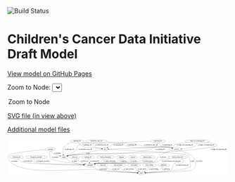 <link rel='stylesheet' href="assets/style.css">
<link rel='stylesheet' href="https://unpkg.com/leaflet@1.5.1/dist/leaflet.css" integrity="sha512-xwE/Az9zrjBIphAcBb3F6JVqxf46+CDLwfLMHloNu6KEQCAWi6HcDUbeOfBIptF7tcCzusKFjFw2yuvEpDL9wQ==" crossorigin="">
<script type="text/javascript" src="https://code.jquery.com/jquery-3.2.1.min.js"></script>
<script type="text/javascript"  src="https://unpkg.com/leaflet@1.5.1/dist/leaflet.js"></script>
<script type="text/javascript" src="assets/actions.js"></script>

![Build Status](https://github.com/CBIIT/ccdi-model/actions/workflows/model-test-and-deploy.yml/badge.svg)

# Children's Cancer Data Initiative Draft Model

[View model on GitHub Pages](https://cbiit.github.io/ccdi-model/)



Zoom to Node: <select id="node_select">
  <option value="">Zoom to Node</option>
</select>
<div id="model"></div>

<p>
<a href="./model-desc/ccdi-model.svg">SVG file (in view above)</a>
<p>
<a href="./model-desc">Additional model files</a>
<div id='graph' style='display:off;'>
<svg width="2418pt" height="392pt"
 viewBox="0.00 0.00 2418.48 392.00" xmlns="http://www.w3.org/2000/svg" xmlns:xlink="http://www.w3.org/1999/xlink">
<g id="graph0" class="graph" transform="scale(1 1) rotate(0) translate(4 388)">
<title>Perl</title>
<polygon fill="#ffffff" stroke="transparent" points="-4,4 -4,-388 2414.4805,-388 2414.4805,4 -4,4"/>
<!-- synonym -->
<g id="node1" class="node">
<title>synonym</title>
<ellipse fill="none" stroke="#000000" cx="465.4805" cy="-279" rx="51.9908" ry="18"/>
<text text-anchor="middle" x="465.4805" y="-275.3" font-family="Times,serif" font-size="14.00" fill="#000000">synonym</text>
</g>
<!-- sample -->
<g id="node3" class="node">
<title>sample</title>
<ellipse fill="none" stroke="#000000" cx="612.4805" cy="-192" rx="44.393" ry="18"/>
<text text-anchor="middle" x="612.4805" y="-188.3" font-family="Times,serif" font-size="14.00" fill="#000000">sample</text>
</g>
<!-- synonym&#45;&gt;sample -->
<g id="edge8" class="edge">
<title>synonym&#45;&gt;sample</title>
<path fill="none" stroke="#000000" d="M473.5259,-261.1373C479.3093,-250.1508 488.0909,-236.5797 499.4805,-228 500.9598,-226.8856 536.4918,-215.6457 567.32,-206.0176"/>
<polygon fill="#000000" stroke="#000000" points="568.6102,-209.2816 577.1147,-202.9632 566.5262,-202.599 568.6102,-209.2816"/>
<text text-anchor="middle" x="541.9805" y="-231.8" font-family="Times,serif" font-size="14.00" fill="#000000">of_synonym</text>
</g>
<!-- participant -->
<g id="node14" class="node">
<title>participant</title>
<ellipse fill="none" stroke="#000000" cx="898.4805" cy="-105" rx="62.2891" ry="18"/>
<text text-anchor="middle" x="898.4805" y="-101.3" font-family="Times,serif" font-size="14.00" fill="#000000">participant</text>
</g>
<!-- synonym&#45;&gt;participant -->
<g id="edge7" class="edge">
<title>synonym&#45;&gt;participant</title>
<path fill="none" stroke="#000000" d="M461.0493,-260.8162C456.5657,-237.5631 453.0061,-197.5016 474.4805,-174 498.0732,-148.18 714.7558,-123.1507 828.8804,-111.6173"/>
<polygon fill="#000000" stroke="#000000" points="829.3242,-115.0904 838.9252,-110.6103 828.6259,-108.1253 829.3242,-115.0904"/>
<text text-anchor="middle" x="516.9805" y="-188.3" font-family="Times,serif" font-size="14.00" fill="#000000">of_synonym</text>
</g>
<!-- study -->
<g id="node17" class="node">
<title>study</title>
<ellipse fill="none" stroke="#000000" cx="1459.4805" cy="-18" rx="36.2938" ry="18"/>
<text text-anchor="middle" x="1459.4805" y="-14.3" font-family="Times,serif" font-size="14.00" fill="#000000">study</text>
</g>
<!-- synonym&#45;&gt;study -->
<g id="edge9" class="edge">
<title>synonym&#45;&gt;study</title>
<path fill="none" stroke="#000000" d="M414.683,-275.0632C300.7923,-265.7224 32.8995,-240.6873 6.4805,-210 -3.9585,-197.8745 .3575,-188.7821 6.4805,-174 87.4893,21.5727 740.5216,-71.5345 951.4805,-54 1121.4162,-39.8753 1323.6284,-26.6003 1413.0337,-20.9116"/>
<polygon fill="#000000" stroke="#000000" points="1413.3557,-24.3983 1423.1139,-20.272 1412.9123,-17.4123 1413.3557,-24.3983"/>
<text text-anchor="middle" x="70.9805" y="-144.8" font-family="Times,serif" font-size="14.00" fill="#000000">of_synonym</text>
</g>
<!-- pathology_file -->
<g id="node2" class="node">
<title>pathology_file</title>
<ellipse fill="none" stroke="#000000" cx="757.4805" cy="-366" rx="76.0865" ry="18"/>
<text text-anchor="middle" x="757.4805" y="-362.3" font-family="Times,serif" font-size="14.00" fill="#000000">pathology_file</text>
</g>
<!-- pathology_file&#45;&gt;sample -->
<g id="edge17" class="edge">
<title>pathology_file&#45;&gt;sample</title>
<path fill="none" stroke="#000000" d="M699.6408,-354.2415C668.0694,-344.5553 631.6104,-327.2886 612.4805,-297 598.0265,-274.1148 600.3396,-242.4532 604.832,-219.8951"/>
<polygon fill="#000000" stroke="#000000" points="608.2929,-220.4577 607.0725,-209.9334 601.4634,-218.9217 608.2929,-220.4577"/>
<text text-anchor="middle" x="673.4805" y="-275.3" font-family="Times,serif" font-size="14.00" fill="#000000">of_pathology_file</text>
</g>
<!-- pdx -->
<g id="node20" class="node">
<title>pdx</title>
<ellipse fill="none" stroke="#000000" cx="1062.4805" cy="-279" rx="27.8951" ry="18"/>
<text text-anchor="middle" x="1062.4805" y="-275.3" font-family="Times,serif" font-size="14.00" fill="#000000">pdx</text>
</g>
<!-- pathology_file&#45;&gt;pdx -->
<g id="edge19" class="edge">
<title>pathology_file&#45;&gt;pdx</title>
<path fill="none" stroke="#000000" d="M769.5284,-347.8503C778.1309,-336.4518 790.7576,-322.5288 805.4805,-315 860.5508,-286.839 882.232,-305.6258 943.4805,-297 970.876,-293.1418 1001.7665,-288.4595 1025.208,-284.8376"/>
<polygon fill="#000000" stroke="#000000" points="1025.7443,-288.2964 1035.09,-283.3055 1024.6718,-281.379 1025.7443,-288.2964"/>
<text text-anchor="middle" x="866.4805" y="-318.8" font-family="Times,serif" font-size="14.00" fill="#000000">of_pathology_file</text>
</g>
<!-- cell_line -->
<g id="node23" class="node">
<title>cell_line</title>
<ellipse fill="none" stroke="#000000" cx="1839.4805" cy="-279" rx="49.2915" ry="18"/>
<text text-anchor="middle" x="1839.4805" y="-275.3" font-family="Times,serif" font-size="14.00" fill="#000000">cell_line</text>
</g>
<!-- pathology_file&#45;&gt;cell_line -->
<g id="edge18" class="edge">
<title>pathology_file&#45;&gt;cell_line</title>
<path fill="none" stroke="#000000" d="M811.209,-353.2071C821.5357,-351.1507 832.3034,-349.2805 842.4805,-348 937.8121,-336.0054 1184.3872,-363.3946 1274.4805,-330 1284.5686,-326.2607 1283.3841,-318.7172 1293.4805,-315 1394.2741,-277.8908 1670.4067,-313.876 1776.4805,-297 1781.8868,-296.1399 1787.4868,-294.967 1793.0167,-293.6294"/>
<polygon fill="#000000" stroke="#000000" points="1794.0404,-296.9797 1802.8378,-291.0758 1792.2788,-290.205 1794.0404,-296.9797"/>
<text text-anchor="middle" x="1354.4805" y="-318.8" font-family="Times,serif" font-size="14.00" fill="#000000">of_pathology_file</text>
</g>
<!-- sample&#45;&gt;participant -->
<g id="edge15" class="edge">
<title>sample&#45;&gt;participant</title>
<path fill="none" stroke="#000000" d="M632.6469,-175.944C648.134,-164.4379 670.523,-149.5234 692.4805,-141 735.6941,-124.2254 787.0449,-115.2284 827.6665,-110.4236"/>
<polygon fill="#000000" stroke="#000000" points="828.2049,-113.8852 837.7514,-109.2901 827.423,-106.929 828.2049,-113.8852"/>
<text text-anchor="middle" x="728.9805" y="-144.8" font-family="Times,serif" font-size="14.00" fill="#000000">of_sample</text>
</g>
<!-- follow_up -->
<g id="node4" class="node">
<title>follow_up</title>
<ellipse fill="none" stroke="#000000" cx="729.4805" cy="-192" rx="55.4913" ry="18"/>
<text text-anchor="middle" x="729.4805" y="-188.3" font-family="Times,serif" font-size="14.00" fill="#000000">follow_up</text>
</g>
<!-- follow_up&#45;&gt;participant -->
<g id="edge24" class="edge">
<title>follow_up&#45;&gt;participant</title>
<path fill="none" stroke="#000000" d="M746.9125,-174.7069C758.6848,-163.8107 775.0266,-150.1272 791.4805,-141 807.0256,-132.3769 824.9868,-125.3451 841.7007,-119.8595"/>
<polygon fill="#000000" stroke="#000000" points="842.8868,-123.1554 851.3697,-116.808 840.78,-116.48 842.8868,-123.1554"/>
<text text-anchor="middle" x="836.4805" y="-144.8" font-family="Times,serif" font-size="14.00" fill="#000000">of_follow_up</text>
</g>
<!-- single_cell_sequencing_file -->
<g id="node5" class="node">
<title>single_cell_sequencing_file</title>
<ellipse fill="none" stroke="#000000" cx="2068.4805" cy="-366" rx="137.5759" ry="18"/>
<text text-anchor="middle" x="2068.4805" y="-362.3" font-family="Times,serif" font-size="14.00" fill="#000000">single_cell_sequencing_file</text>
</g>
<!-- single_cell_sequencing_file&#45;&gt;sample -->
<g id="edge6" class="edge">
<title>single_cell_sequencing_file&#45;&gt;sample</title>
<path fill="none" stroke="#000000" d="M2172.5051,-354.1489C2221.5878,-347.4869 2271.0888,-338.7666 2278.4805,-330 2282.7778,-324.9032 2282.8513,-320.034 2278.4805,-315 2264.4645,-298.8575 1918.7678,-262.9691 1897.4805,-261 1563.0323,-230.0635 1478.0783,-241.6662 1142.4805,-228 1036.4929,-223.684 769.7932,-229.2576 665.4805,-210 661.8253,-209.3252 658.0791,-208.4502 654.3509,-207.4499"/>
<polygon fill="#000000" stroke="#000000" points="655.1806,-204.0454 644.5983,-204.5608 653.1923,-210.7571 655.1806,-204.0454"/>
<text text-anchor="middle" x="2301.9805" y="-275.3" font-family="Times,serif" font-size="14.00" fill="#000000">of_single_cell_sequencing_file</text>
</g>
<!-- single_cell_sequencing_file&#45;&gt;pdx -->
<g id="edge5" class="edge">
<title>single_cell_sequencing_file&#45;&gt;pdx</title>
<path fill="none" stroke="#000000" d="M1958.0747,-355.2135C1905.6712,-348.9742 1849.3635,-340.3146 1825.4805,-330 1815.6034,-325.7343 1816.556,-318.7731 1806.4805,-315 1773.2145,-302.5424 1248.8411,-284.9453 1101.007,-280.2117"/>
<polygon fill="#000000" stroke="#000000" points="1100.7358,-276.7013 1090.6293,-279.8807 1100.5127,-283.6978 1100.7358,-276.7013"/>
<text text-anchor="middle" x="1933.9805" y="-318.8" font-family="Times,serif" font-size="14.00" fill="#000000">of_single_cell_sequencing_file</text>
</g>
<!-- single_cell_sequencing_file&#45;&gt;cell_line -->
<g id="edge4" class="edge">
<title>single_cell_sequencing_file&#45;&gt;cell_line</title>
<path fill="none" stroke="#000000" d="M2065.2321,-347.993C2062.2604,-336.8039 2056.7014,-323.0621 2046.4805,-315 2024.0142,-297.279 1951.3395,-287.7576 1898.4343,-283.0413"/>
<polygon fill="#000000" stroke="#000000" points="1898.7325,-279.5541 1888.4704,-282.1883 1898.1354,-286.5286 1898.7325,-279.5541"/>
<text text-anchor="middle" x="2165.9805" y="-318.8" font-family="Times,serif" font-size="14.00" fill="#000000">of_single_cell_sequencing_file</text>
</g>
<!-- radiology_file -->
<g id="node6" class="node">
<title>radiology_file</title>
<ellipse fill="none" stroke="#000000" cx="876.4805" cy="-192" rx="73.387" ry="18"/>
<text text-anchor="middle" x="876.4805" y="-188.3" font-family="Times,serif" font-size="14.00" fill="#000000">radiology_file</text>
</g>
<!-- radiology_file&#45;&gt;participant -->
<g id="edge16" class="edge">
<title>radiology_file&#45;&gt;participant</title>
<path fill="none" stroke="#000000" d="M881.0389,-173.9735C884.0477,-162.0751 888.0492,-146.2508 891.4605,-132.7606"/>
<polygon fill="#000000" stroke="#000000" points="894.8694,-133.5563 893.9279,-123.0034 888.0831,-131.8401 894.8694,-133.5563"/>
<text text-anchor="middle" x="947.4805" y="-144.8" font-family="Times,serif" font-size="14.00" fill="#000000">of_radiology_file</text>
</g>
<!-- study_arm -->
<g id="node7" class="node">
<title>study_arm</title>
<ellipse fill="none" stroke="#000000" cx="1038.4805" cy="-105" rx="59.5901" ry="18"/>
<text text-anchor="middle" x="1038.4805" y="-101.3" font-family="Times,serif" font-size="14.00" fill="#000000">study_arm</text>
</g>
<!-- study_arm&#45;&gt;study -->
<g id="edge31" class="edge">
<title>study_arm&#45;&gt;study</title>
<path fill="none" stroke="#000000" d="M1062.2603,-88.3376C1080.162,-76.684 1105.7652,-61.8511 1130.4805,-54 1181.9726,-37.6428 1335.3517,-25.8908 1413.1394,-20.8048"/>
<polygon fill="#000000" stroke="#000000" points="1413.3895,-24.2961 1423.1437,-20.1603 1412.9394,-17.3106 1413.3895,-24.2961"/>
<text text-anchor="middle" x="1178.9805" y="-57.8" font-family="Times,serif" font-size="14.00" fill="#000000">of_study_arm</text>
</g>
<!-- study_personnel -->
<g id="node8" class="node">
<title>study_personnel</title>
<ellipse fill="none" stroke="#000000" cx="1203.4805" cy="-105" rx="87.1846" ry="18"/>
<text text-anchor="middle" x="1203.4805" y="-101.3" font-family="Times,serif" font-size="14.00" fill="#000000">study_personnel</text>
</g>
<!-- study_personnel&#45;&gt;study -->
<g id="edge36" class="edge">
<title>study_personnel&#45;&gt;study</title>
<path fill="none" stroke="#000000" d="M1215.968,-87.0562C1224.8294,-75.7446 1237.737,-61.8412 1252.4805,-54 1279.7293,-39.508 1361.4002,-28.4451 1413.64,-22.61"/>
<polygon fill="#000000" stroke="#000000" points="1414.1104,-26.0795 1423.6707,-21.5132 1413.3495,-19.121 1414.1104,-26.0795"/>
<text text-anchor="middle" x="1321.9805" y="-57.8" font-family="Times,serif" font-size="14.00" fill="#000000">of_study_personnel</text>
</g>
<!-- family_relationship -->
<g id="node9" class="node">
<title>family_relationship</title>
<ellipse fill="none" stroke="#000000" cx="1068.4805" cy="-192" rx="100.1823" ry="18"/>
<text text-anchor="middle" x="1068.4805" y="-188.3" font-family="Times,serif" font-size="14.00" fill="#000000">family_relationship</text>
</g>
<!-- family_relationship&#45;&gt;participant -->
<g id="edge13" class="edge">
<title>family_relationship&#45;&gt;participant</title>
<path fill="none" stroke="#000000" d="M1051.6744,-173.8431C1040.8135,-163.0213 1025.8742,-149.735 1010.4805,-141 1000.222,-135.1789 976.4219,-127.2825 953.3875,-120.3682"/>
<polygon fill="#000000" stroke="#000000" points="954.1864,-116.9547 943.6043,-117.474 952.2006,-123.6671 954.1864,-116.9547"/>
<text text-anchor="middle" x="1109.9805" y="-144.8" font-family="Times,serif" font-size="14.00" fill="#000000">of_family_relationship</text>
</g>
<!-- diagnosis -->
<g id="node10" class="node">
<title>diagnosis</title>
<ellipse fill="none" stroke="#000000" cx="1241.4805" cy="-192" rx="54.6905" ry="18"/>
<text text-anchor="middle" x="1241.4805" y="-188.3" font-family="Times,serif" font-size="14.00" fill="#000000">diagnosis</text>
</g>
<!-- diagnosis&#45;&gt;participant -->
<g id="edge12" class="edge">
<title>diagnosis&#45;&gt;participant</title>
<path fill="none" stroke="#000000" d="M1230.1124,-174.3659C1221.556,-162.7265 1208.714,-148.32 1193.4805,-141 1148.469,-119.3713 1018.7467,-131.1649 969.4805,-123 964.1487,-122.1164 958.6305,-121.03 953.1345,-119.8326"/>
<polygon fill="#000000" stroke="#000000" points="953.8408,-116.4038 943.3111,-117.5772 952.2743,-123.2263 953.8408,-116.4038"/>
<text text-anchor="middle" x="1257.9805" y="-144.8" font-family="Times,serif" font-size="14.00" fill="#000000">of_diagnosis</text>
</g>
<!-- exposure -->
<g id="node11" class="node">
<title>exposure</title>
<ellipse fill="none" stroke="#000000" cx="1367.4805" cy="-192" rx="53.0913" ry="18"/>
<text text-anchor="middle" x="1367.4805" y="-188.3" font-family="Times,serif" font-size="14.00" fill="#000000">exposure</text>
</g>
<!-- exposure&#45;&gt;participant -->
<g id="edge32" class="edge">
<title>exposure&#45;&gt;participant</title>
<path fill="none" stroke="#000000" d="M1352.5759,-174.6857C1341.258,-162.874 1324.5926,-148.1264 1306.4805,-141 1236.6925,-113.5413 1043.6247,-134.2684 969.4805,-123 964.0588,-122.176 958.4489,-121.1188 952.8682,-119.9304"/>
<polygon fill="#000000" stroke="#000000" points="953.4274,-116.4685 942.9011,-117.6716 951.8801,-123.2954 953.4274,-116.4685"/>
<text text-anchor="middle" x="1373.9805" y="-144.8" font-family="Times,serif" font-size="14.00" fill="#000000">of_exposure</text>
</g>
<!-- sequencing_file -->
<g id="node12" class="node">
<title>sequencing_file</title>
<ellipse fill="none" stroke="#000000" cx="1639.4805" cy="-366" rx="83.3857" ry="18"/>
<text text-anchor="middle" x="1639.4805" y="-362.3" font-family="Times,serif" font-size="14.00" fill="#000000">sequencing_file</text>
</g>
<!-- sequencing_file&#45;&gt;sample -->
<g id="edge23" class="edge">
<title>sequencing_file&#45;&gt;sample</title>
<path fill="none" stroke="#000000" d="M1639.3223,-347.7642C1638.1993,-336.629 1634.8004,-323.0322 1625.4805,-315 1502.8975,-209.3545 1063.5332,-243.7981 902.4805,-228 797.3484,-217.6873 768.9777,-231.1526 665.4805,-210 661.8388,-209.2557 658.1021,-208.332 654.3802,-207.2991"/>
<polygon fill="#000000" stroke="#000000" points="655.2225,-203.8974 644.6377,-204.3581 653.1995,-210.5988 655.2225,-203.8974"/>
<text text-anchor="middle" x="1662.9805" y="-275.3" font-family="Times,serif" font-size="14.00" fill="#000000">of_sequencing_file</text>
</g>
<!-- sequencing_file&#45;&gt;pdx -->
<g id="edge22" class="edge">
<title>sequencing_file&#45;&gt;pdx</title>
<path fill="none" stroke="#000000" d="M1556.1905,-365.0058C1434.8913,-362.7065 1215.9759,-355.1038 1141.4805,-330 1129.9154,-326.1028 1128.7245,-321.6331 1118.4805,-315 1109.5307,-309.205 1099.7593,-302.9117 1090.9205,-297.2318"/>
<polygon fill="#000000" stroke="#000000" points="1092.7634,-294.2557 1082.4576,-291.7975 1088.981,-300.1459 1092.7634,-294.2557"/>
<text text-anchor="middle" x="1207.9805" y="-318.8" font-family="Times,serif" font-size="14.00" fill="#000000">of_sequencing_file</text>
</g>
<!-- sequencing_file&#45;&gt;cell_line -->
<g id="edge21" class="edge">
<title>sequencing_file&#45;&gt;cell_line</title>
<path fill="none" stroke="#000000" d="M1647.0227,-347.8493C1652.6504,-336.6011 1661.4475,-322.8476 1673.4805,-315 1712.4055,-289.6141 1731.1871,-307.3978 1776.4805,-297 1781.4124,-295.8678 1786.5325,-294.5856 1791.6266,-293.2397"/>
<polygon fill="#000000" stroke="#000000" points="1792.6057,-296.6006 1801.3344,-290.5955 1790.7661,-289.8466 1792.6057,-296.6006"/>
<text text-anchor="middle" x="1739.9805" y="-318.8" font-family="Times,serif" font-size="14.00" fill="#000000">of_sequencing_file</text>
</g>
<!-- study_admin -->
<g id="node13" class="node">
<title>study_admin</title>
<ellipse fill="none" stroke="#000000" cx="1378.4805" cy="-105" rx="70.3881" ry="18"/>
<text text-anchor="middle" x="1378.4805" y="-101.3" font-family="Times,serif" font-size="14.00" fill="#000000">study_admin</text>
</g>
<!-- study_admin&#45;&gt;study -->
<g id="edge11" class="edge">
<title>study_admin&#45;&gt;study</title>
<path fill="none" stroke="#000000" d="M1385.9556,-86.6731C1390.7806,-76.3141 1397.7806,-63.5641 1406.4805,-54 1412.1116,-47.8094 1419.0104,-42.1483 1425.9455,-37.24"/>
<polygon fill="#000000" stroke="#000000" points="1428.271,-39.8966 1434.6566,-31.4423 1424.3926,-34.0692 1428.271,-39.8966"/>
<text text-anchor="middle" x="1462.9805" y="-57.8" font-family="Times,serif" font-size="14.00" fill="#000000">of_study_admin</text>
</g>
<!-- participant&#45;&gt;study -->
<g id="edge30" class="edge">
<title>participant&#45;&gt;study</title>
<path fill="none" stroke="#000000" d="M922.1866,-88.099C940.0517,-76.3267 965.6413,-61.45 990.4805,-54 1068.6562,-30.5528 1310.6789,-21.7734 1413.0247,-19.0511"/>
<polygon fill="#000000" stroke="#000000" points="1413.1566,-22.549 1423.0629,-18.7917 1412.9757,-15.5513 1413.1566,-22.549"/>
<text text-anchor="middle" x="1040.9805" y="-57.8" font-family="Times,serif" font-size="14.00" fill="#000000">of_participant</text>
</g>
<!-- study_funding -->
<g id="node15" class="node">
<title>study_funding</title>
<ellipse fill="none" stroke="#000000" cx="1544.4805" cy="-105" rx="77.1866" ry="18"/>
<text text-anchor="middle" x="1544.4805" y="-101.3" font-family="Times,serif" font-size="14.00" fill="#000000">study_funding</text>
</g>
<!-- study_funding&#45;&gt;study -->
<g id="edge1" class="edge">
<title>study_funding&#45;&gt;study</title>
<path fill="none" stroke="#000000" d="M1538.5763,-86.9579C1534.4645,-76.4438 1528.1532,-63.4398 1519.4805,-54 1512.7097,-46.6304 1504.0831,-40.2758 1495.4962,-35.0462"/>
<polygon fill="#000000" stroke="#000000" points="1497.0642,-31.9115 1486.6417,-30.0082 1493.6025,-37.9956 1497.0642,-31.9115"/>
<text text-anchor="middle" x="1590.4805" y="-57.8" font-family="Times,serif" font-size="14.00" fill="#000000">of_study_funding</text>
</g>
<!-- medical_history -->
<g id="node16" class="node">
<title>medical_history</title>
<ellipse fill="none" stroke="#000000" cx="1523.4805" cy="-192" rx="85.2851" ry="18"/>
<text text-anchor="middle" x="1523.4805" y="-188.3" font-family="Times,serif" font-size="14.00" fill="#000000">medical_history</text>
</g>
<!-- medical_history&#45;&gt;participant -->
<g id="edge35" class="edge">
<title>medical_history&#45;&gt;participant</title>
<path fill="none" stroke="#000000" d="M1497.0124,-174.8327C1477.1135,-162.9282 1448.7083,-148.0025 1421.4805,-141 1324.1245,-115.962 1068.9634,-137.4301 969.4805,-123 964.0533,-122.2128 958.4399,-121.18 952.8568,-120.0067"/>
<polygon fill="#000000" stroke="#000000" points="953.4112,-116.5441 942.8871,-117.7658 951.8761,-123.3737 953.4112,-116.5441"/>
<text text-anchor="middle" x="1527.4805" y="-144.8" font-family="Times,serif" font-size="14.00" fill="#000000">of_medical_history</text>
</g>
<!-- publication -->
<g id="node18" class="node">
<title>publication</title>
<ellipse fill="none" stroke="#000000" cx="1702.4805" cy="-105" rx="63.0888" ry="18"/>
<text text-anchor="middle" x="1702.4805" y="-101.3" font-family="Times,serif" font-size="14.00" fill="#000000">publication</text>
</g>
<!-- publication&#45;&gt;study -->
<g id="edge10" class="edge">
<title>publication&#45;&gt;study</title>
<path fill="none" stroke="#000000" d="M1690.9692,-87.0948C1682.7397,-75.7995 1670.6424,-61.8997 1656.4805,-54 1631.1807,-39.8875 1555.3401,-28.8933 1505.4799,-22.9379"/>
<polygon fill="#000000" stroke="#000000" points="1505.6008,-19.4283 1495.2622,-21.7442 1504.7885,-26.381 1505.6008,-19.4283"/>
<text text-anchor="middle" x="1726.4805" y="-57.8" font-family="Times,serif" font-size="14.00" fill="#000000">of_publication</text>
</g>
<!-- molecular_test -->
<g id="node19" class="node">
<title>molecular_test</title>
<ellipse fill="none" stroke="#000000" cx="95.4805" cy="-192" rx="79.8859" ry="18"/>
<text text-anchor="middle" x="95.4805" y="-188.3" font-family="Times,serif" font-size="14.00" fill="#000000">molecular_test</text>
</g>
<!-- molecular_test&#45;&gt;participant -->
<g id="edge29" class="edge">
<title>molecular_test&#45;&gt;participant</title>
<path fill="none" stroke="#000000" d="M109.3013,-174.1699C119.5398,-162.4405 134.5987,-148.0071 151.4805,-141 212.5834,-115.6381 649.8839,-107.8412 825.6304,-105.7163"/>
<polygon fill="#000000" stroke="#000000" points="825.8589,-109.2139 835.8168,-105.5959 825.7761,-102.2144 825.8589,-109.2139"/>
<text text-anchor="middle" x="215.4805" y="-144.8" font-family="Times,serif" font-size="14.00" fill="#000000">of_molecular_test</text>
</g>
<!-- pdx&#45;&gt;sample -->
<g id="edge34" class="edge">
<title>pdx&#45;&gt;sample</title>
<path fill="none" stroke="#000000" d="M1035.513,-274.2608C984.0124,-265.2168 868.0939,-244.8913 770.4805,-228 723.8264,-219.9269 711.3724,-221.6492 665.4805,-210 662.0808,-209.137 658.5863,-208.1596 655.0912,-207.1171"/>
<polygon fill="#000000" stroke="#000000" points="655.9072,-203.7049 645.3179,-204.0481 653.8099,-210.3834 655.9072,-203.7049"/>
<text text-anchor="middle" x="874.4805" y="-231.8" font-family="Times,serif" font-size="14.00" fill="#000000">of_pdx</text>
</g>
<!-- pdx&#45;&gt;study -->
<g id="edge33" class="edge">
<title>pdx&#45;&gt;study</title>
<path fill="none" stroke="#000000" d="M1090.4722,-277.7953C1239.6914,-271.258 1936.0865,-239.2587 1970.4805,-210 1981.0407,-201.0165 2000.406,-97.6093 1991.4805,-87 1960.3846,-50.0377 1630.3263,-27.6696 1506.2638,-20.5153"/>
<polygon fill="#000000" stroke="#000000" points="1506.1364,-17.0024 1495.9536,-19.9285 1505.7386,-23.9911 1506.1364,-17.0024"/>
<text text-anchor="middle" x="2013.4805" y="-144.8" font-family="Times,serif" font-size="14.00" fill="#000000">of_pdx</text>
</g>
<!-- methylation_array_file -->
<g id="node21" class="node">
<title>methylation_array_file</title>
<ellipse fill="none" stroke="#000000" cx="967.4805" cy="-366" rx="115.8798" ry="18"/>
<text text-anchor="middle" x="967.4805" y="-362.3" font-family="Times,serif" font-size="14.00" fill="#000000">methylation_array_file</text>
</g>
<!-- methylation_array_file&#45;&gt;sample -->
<g id="edge26" class="edge">
<title>methylation_array_file&#45;&gt;sample</title>
<path fill="none" stroke="#000000" d="M885.9956,-353.174C840.2758,-345.4581 790.599,-336.0004 781.4805,-330 750.4843,-309.6033 761.7868,-286.1228 734.4805,-261 710.5828,-239.0133 678.4474,-221.1991 653.1569,-209.1821"/>
<polygon fill="#000000" stroke="#000000" points="654.3758,-205.8895 643.8307,-204.8636 651.4345,-212.2415 654.3758,-205.8895"/>
<text text-anchor="middle" x="846.9805" y="-275.3" font-family="Times,serif" font-size="14.00" fill="#000000">of_methylation_array_file</text>
</g>
<!-- methylation_array_file&#45;&gt;pdx -->
<g id="edge27" class="edge">
<title>methylation_array_file&#45;&gt;pdx</title>
<path fill="none" stroke="#000000" d="M944.9613,-348.0304C935.1662,-338.0252 927.5383,-325.5064 935.4805,-315 946.3452,-300.6275 991.7729,-290.3295 1025.2081,-284.5228"/>
<polygon fill="#000000" stroke="#000000" points="1025.8599,-287.9625 1035.148,-282.8654 1024.7085,-281.0579 1025.8599,-287.9625"/>
<text text-anchor="middle" x="1026.9805" y="-318.8" font-family="Times,serif" font-size="14.00" fill="#000000">of_methylation_array_file</text>
</g>
<!-- methylation_array_file&#45;&gt;cell_line -->
<g id="edge28" class="edge">
<title>methylation_array_file&#45;&gt;cell_line</title>
<path fill="none" stroke="#000000" d="M1076.5708,-359.9083C1188.8671,-353.1719 1356.1013,-341.7142 1419.4805,-330 1442.7137,-325.7059 1447.204,-319.0532 1470.4805,-315 1604.6959,-291.6288 1642.1754,-319.8509 1776.4805,-297 1781.8071,-296.0937 1787.326,-294.904 1792.7825,-293.5674"/>
<polygon fill="#000000" stroke="#000000" points="1793.6918,-296.9473 1802.4816,-291.032 1791.9214,-290.1749 1793.6918,-296.9473"/>
<text text-anchor="middle" x="1561.9805" y="-318.8" font-family="Times,serif" font-size="14.00" fill="#000000">of_methylation_array_file</text>
</g>
<!-- clinical_measure_file -->
<g id="node22" class="node">
<title>clinical_measure_file</title>
<ellipse fill="none" stroke="#000000" cx="1852.4805" cy="-192" rx="108.5808" ry="18"/>
<text text-anchor="middle" x="1852.4805" y="-188.3" font-family="Times,serif" font-size="14.00" fill="#000000">clinical_measure_file</text>
</g>
<!-- clinical_measure_file&#45;&gt;participant -->
<g id="edge14" class="edge">
<title>clinical_measure_file&#45;&gt;participant</title>
<path fill="none" stroke="#000000" d="M1769.999,-180.2609C1725.7853,-173.3098 1676.2308,-164.2717 1655.4805,-156 1644.144,-151.4809 1644.1303,-144.6359 1632.4805,-141 1562.1332,-119.0445 1042.4765,-133.1168 969.4805,-123 963.9697,-122.2362 958.2689,-121.2078 952.6039,-120.0275"/>
<polygon fill="#000000" stroke="#000000" points="953.0176,-116.5335 942.4944,-117.7633 951.4877,-123.3643 953.0176,-116.5335"/>
<text text-anchor="middle" x="1784.9805" y="-144.8" font-family="Times,serif" font-size="14.00" fill="#000000">of_clinical_measure_file_participant</text>
</g>
<!-- clinical_measure_file&#45;&gt;study -->
<g id="edge25" class="edge">
<title>clinical_measure_file&#45;&gt;study</title>
<path fill="none" stroke="#000000" d="M1894.996,-175.2456C1911.9757,-166.0915 1925.2384,-153.9877 1914.4805,-141 1887.0676,-107.9054 1854.2718,-148.2246 1819.4805,-123 1791.1366,-102.45 1810.5838,-73.4596 1781.4805,-54 1759.0641,-39.0115 1589.5711,-26.279 1505.9084,-20.8321"/>
<polygon fill="#000000" stroke="#000000" points="1506.1087,-17.3379 1495.9048,-20.1889 1505.6596,-24.3234 1506.1087,-17.3379"/>
<text text-anchor="middle" x="1905.4805" y="-101.3" font-family="Times,serif" font-size="14.00" fill="#000000">of_clinical_measure_file</text>
</g>
<!-- cell_line&#45;&gt;participant -->
<g id="edge3" class="edge">
<title>cell_line&#45;&gt;participant</title>
<path fill="none" stroke="#000000" d="M1801.089,-267.4864C1754.0216,-252.9078 1677.5361,-227.5758 1653.4805,-210 1622.0374,-187.0266 1634.2407,-158.5547 1599.4805,-141 1536.9711,-109.4314 1038.8392,-132.6629 969.4805,-123 964.049,-122.2433 958.4326,-121.2307 952.8478,-120.07"/>
<polygon fill="#000000" stroke="#000000" points="953.3983,-116.6068 942.876,-117.8439 951.8732,-123.4387 953.3983,-116.6068"/>
<text text-anchor="middle" x="1693.9805" y="-188.3" font-family="Times,serif" font-size="14.00" fill="#000000">of_cell_line</text>
</g>
<!-- cell_line&#45;&gt;study -->
<g id="edge2" class="edge">
<title>cell_line&#45;&gt;study</title>
<path fill="none" stroke="#000000" d="M1875.7534,-266.5772C1917.6333,-251.7514 1983.3478,-226.8541 2003.4805,-210 2056.9228,-165.2607 2072.3365,-99.4303 2019.4805,-54 2000.1256,-37.3643 1637.1551,-23.8395 1506.1424,-19.4811"/>
<polygon fill="#000000" stroke="#000000" points="1506.1301,-15.9789 1496.0202,-19.1473 1505.8994,-22.9751 1506.1301,-15.9789"/>
<text text-anchor="middle" x="2089.9805" y="-144.8" font-family="Times,serif" font-size="14.00" fill="#000000">of_cell_line</text>
</g>
<!-- therapeutic_procedure -->
<g id="node24" class="node">
<title>therapeutic_procedure</title>
<ellipse fill="none" stroke="#000000" cx="311.4805" cy="-192" rx="117.7793" ry="18"/>
<text text-anchor="middle" x="311.4805" y="-188.3" font-family="Times,serif" font-size="14.00" fill="#000000">therapeutic_procedure</text>
</g>
<!-- therapeutic_procedure&#45;&gt;participant -->
<g id="edge20" class="edge">
<title>therapeutic_procedure&#45;&gt;participant</title>
<path fill="none" stroke="#000000" d="M293.9553,-173.7748C285.8854,-163.1957 279.819,-150.1877 288.4805,-141 306.6608,-121.7151 668.2541,-110.5997 825.9673,-106.6521"/>
<polygon fill="#000000" stroke="#000000" points="826.1447,-110.1489 836.055,-106.4025 825.9714,-103.1511 826.1447,-110.1489"/>
<text text-anchor="middle" x="381.4805" y="-144.8" font-family="Times,serif" font-size="14.00" fill="#000000">of_therapeutic_procedure</text>
</g>
</g>
</svg>
</div>
